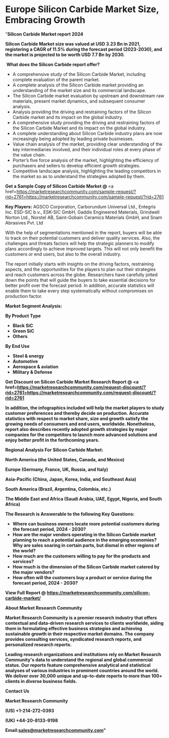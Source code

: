 # Europe Silicon Carbide Market Size, Embracing Growth
"<strong>Silicon Carbide Market report 2024</strong>

<strong>Silicon Carbide Market size was valued at USD 3.23 Bn in 2021, registering a CAGR of 11.5% during the forecast period (2023-2030), and the market is projected to be worth USD 7.7 Bn by 2030.</strong>

 <strong><b>What does the Silicon Carbide report offer?</b></strong>
<ul>
  <li>A comprehensive study of the Silicon Carbide Market, including complete evaluation of the parent market.</li>
  <li>A complete analysis of the Silicon Carbide market providing an understanding of the market size and its commercial landscape.</li>
  <li>The Silicon Carbide market evaluation by upstream and downstream raw materials, present market dynamics, and subsequent consumer analysis.</li>
  <li>Analysis providing the driving and restraining factors of the Silicon Carbide market and its impact on the global industry.</li>
  <li>A comprehensive study providing the driving and restraining factors of the Silicon Carbide Market and its impact on the global industry.</li>
  <li>A complete understanding about Silicon Carbide industry plans are now increasingly being adopted by leading private businesses.</li>
  <li>Value chain analysis of the market, providing clear understanding of the key intermediaries involved, and their individual roles at every phase of the value chain.</li>
  <li>Porter’s five force analysis of the market, highlighting the efficiency of purchasers and sellers to develop efficient growth strategies.</li>
  <li>Competitive landscape analysis, highlighting the leading competitors in the market so as to understand the strategies adopted by them.</li>
</ul>

<strong>Get a Sample Copy of Silicon Carbide Market @ </strong><a href=https://marketresearchcommunity.com/sample-request/?rid=2761><u>https://marketresearchcommunity.com/sample-request/?rid=2761</u></a>

<strong>Key Players:</strong> 
AGSCO Corporation, Carborundum Universal Ltd., Entegris Inc. ESD-SIC b.v., ESK-SIC GmbH, Gaddis Engineered Materials, Grindwell Norton Ltd., Norstel AB, Saint-Gobain Ceramics Materials GmbH, and Snam Abrasives Pvt. Ltd

With the help of segmentations mentioned in the report, buyers will be able to track on their potential customers and deliver quality services. Also, the challenges and threats factors will help the strategic planners to modify plans accordingly to achieve improved targets. This will not only benefit the customers or end users, but also to the overall industry.

The report initially starts with insights on the driving factors, restraining aspects, and the opportunities for the players to plan out their strategies and reach customers across the globe. Researchers have carefully jotted down the points that will guide the buyers to take essential decisions for better profit over the forecast period. In addition, accurate statistics will enable them to take every step systematically without compromises on production factor.

<strong>Market Segment Analysis:</strong>


<strong><strong>By Product Type</strong></h4>
<ul>
 	<li>Black SiC</li>
 	<li>Green SiC</li>
 	<li>Others</li>
</ul>
<strong><strong>By End Use</strong></h4>
<ul>
 	<li>Steel &amp; energy</li>
 	<li>Automotive</li>
 	<li>Aerospace &amp; aviation</li>
 	<li>Military &amp; Defense</li>
</ul>

<strong>Get Discount on Silicon Carbide Market Research Report @ </b></strong><a href=https://marketresearchcommunity.com/request-discount/?rid=2761><u>https://marketresearchcommunity.com/request-discount/?rid=2761</u></a>

In addition, the infographics included will help the market players to study customer preferences and thereby decide on production. Accurate statistics with respect to market share, size and growth satisfy the growing needs of consumers and end users, worldwide. Nonetheless, report also describes recently adopted growth strategies by major companies for the competitors to launch more advanced solutions and enjoy better profit in the forthcoming years.

<strong>Regional Analysis For Silicon Carbide Market:</strong>

<strong>North America</strong> (the United States, Canada, and Mexico)

<strong>Europe</strong> (Germany, France, UK, Russia, and Italy)

<strong>Asia-Pacific</strong> (China, Japan, Korea, India, and Southeast Asia)

<strong>South America</strong> (Brazil, Argentina, Colombia, etc.)

<strong>The Middle East and Africa</strong> (Saudi Arabia, UAE, Egypt, Nigeria, and South Africa)

<strong>The Research is Answerable to the following Key Questions:</strong>
<ul>
 	<li>Where can business owners locate more potential customers during the forecast period, 2024 - 2030?</li>
 	<li>How are the major vendors operating in the Silicon Carbide market planning to reach a potential audience in the emerging economies? Why are sales soaring in certain parts, but dismal in other regions of the world?</li>
 	<li>How much are the customers willing to pay for the products and services?</li>
 	<li>How much is the dimension of the Silicon Carbide market catered by the major vendors?</li>
 	<li>How often will the customers buy a product or service during the forecast period, 2024 - 2030?</li>
</ul>

<strong>View Full Report @</strong> <a href=https://marketresearchcommunity.com/silicon-carbide-market/>https://marketresearchcommunity.com/silicon-carbide-market/</a>

<strong>About Market Research Community</strong>

Market Research Community is a premier research industry that offers contextual and data-driven research services to clients worldwide, aiding them in formulating effective business strategies and achieving sustainable growth in their respective market domains. The company provides consulting services, syndicated research reports, and personalized research reports.

Leading research organizations and institutions rely on Market Research Community's data to understand the regional and global commercial status. Our reports feature comprehensive analytical and statistical analyses of various industries in prominent countries around the world. We deliver over 30,000 unique and up-to-date reports to more than 100+ clients in diverse business fields.

<strong>Contact Us</strong>

<strong>Market Research Community</strong>

(US) +1-214-272-0393

(UK) +44-20-8133-9198

<strong>Email:</strong>sales@marketresearchcommunity.com"
